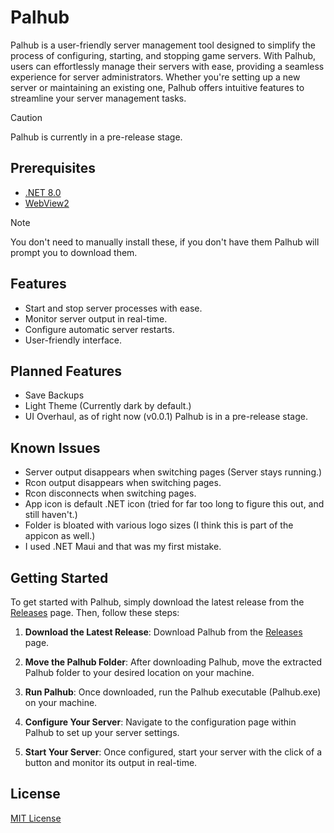 # Palhub
 Palhub is a user-friendly server management tool designed to simplify the process of configuring, starting, and stopping game servers. With Palhub, users can effortlessly manage their servers with ease, providing a seamless experience for server administrators. Whether you're setting up a new server or maintaining an existing one, Palhub offers intuitive features to streamline your server management tasks.

 > [!CAUTION]  
> Palhub is currently in a pre-release stage.

## Prerequisites

- [.NET 8.0](https://dotnet.microsoft.com/en-us/download/dotnet/thank-you/sdk-8.0.201-windows-x64-installer)
- [WebView2](https://developer.microsoft.com/en-us/microsoft-edge/webview2/consumer/?form=MA13LH)

 > [!NOTE]  
> You don't need to manually install these, if you don't have them Palhub will prompt you to download them.

## Features

- Start and stop server processes with ease.
- Monitor server output in real-time.
- Configure automatic server restarts.
- User-friendly interface.

## Planned Features

- Save Backups
- Light Theme (Currently dark by default.)
- UI Overhaul, as of right now (v0.0.1) Palhub is in a pre-release stage.

## Known Issues

- Server output disappears when switching pages (Server stays running.)
- Rcon output disappears when switching pages.
- Rcon disconnects when switching pages.
- App icon is default .NET icon (tried for far too long to figure this out, and still haven't.)
- Folder is bloated with various logo sizes (I think this is part of the appicon as well.)
- I used .NET Maui and that was my first mistake.

## Getting Started

To get started with Palhub, simply download the latest release from the [Releases](https://github.com/arieslr/palhub/releases) page. Then, follow these steps:

1. **Download the Latest Release**: Download Palhub from the [Releases](https://github.com/arieslr/palhub/releases) page.

2. **Move the Palhub Folder**: After downloading Palhub, move the extracted Palhub folder to your desired location on your machine.

3. **Run Palhub**: Once downloaded, run the Palhub executable (Palhub.exe) on your machine.

4. **Configure Your Server**: Navigate to the configuration page within Palhub to set up your server settings.

5. **Start Your Server**: Once configured, start your server with the click of a button and monitor its output in real-time.

## License

[MIT License](LICENSE)
